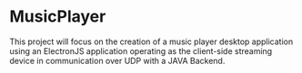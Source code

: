 # MusicPlayer
This project will focus on the creation of a music player desktop application using an ElectronJS application operating as the client-side streaming device in communication over UDP with a JAVA Backend.
